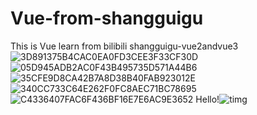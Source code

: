 # Vue-from-shangguigu
This is Vue learn from bilibili shangguigu-vue2andvue3
![3D891375B4CAC0EA0FD3CEE3F33CF30D](https://user-images.githubusercontent.com/97334034/179444080-3eaa3de1-93c5-4eb9-acf5-363f149aba43.png)
![05D945ADB2AC0F43B495735D571A44B6](https://user-images.githubusercontent.com/97334034/179444089-f1676e96-1fd7-404d-8429-fdcd7fcd3891.png)
![35CFE9D8CA42B7A8D38B40FAB923012E](https://user-images.githubusercontent.com/97334034/179444092-8cad98cb-52e3-4cec-8221-6b2be23ee0a9.png)
![340CC733C64E262F0FC8AEC71BC78695](https://user-images.githubusercontent.com/97334034/179444095-f2389241-96b1-4fe1-9933-ef6468155184.png)
![C4336407FAC6F436BF16E7E6AC9E3652](https://user-images.githubusercontent.com/97334034/179444098-a4b3e9fb-9f50-48f4-8d75-12edfd8a5c0e.png)
Hello!![timg](https://user-images.githubusercontent.com/97334034/179026081-7e2c6583-098b-438d-8959-26370a150835.jpg)


